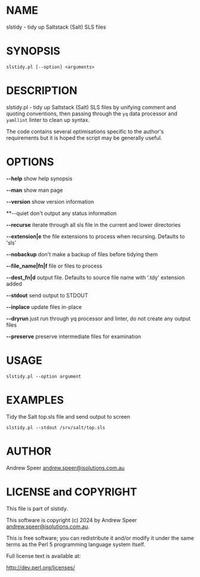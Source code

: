 
# NAME

slstidy - tidy up Saltstack (Salt) SLS files

# SYNOPSIS

`slstidy.pl [--option] <arguments>`

# DESCRIPTION

slstidy.pl - tidy up Saltstack (Salt) SLS files by unifying comment and
quoting conventions, then passing through the `yq` data processor and
`yamllint` linter to clean up syntax.

The code contains several optimisations specific to the author's
requirements but it is hoped the script may be generally useful.

# OPTIONS

**--help** show help synopsis

**--man** show man page

**--version** show version information

**--quiet don't output any status information

**--recurse** iterate through all sls file in the current and lower directories

**--extension|e** the file extensions to process when recursing. Defaults to 'sls'

**--nobackup** don't make a backup of files before tidying them

**--file_name|fn|f** file or files to process

**--dest_fn|d** output file. Defaults to source file name with '.tdy' extension added

**--stdout** send output to STDOUT

**--inplace** update files in-place

**--dryrun** just run through yq processor and linter, do not create any output files

**--preserve** preserve intermediate files for examination


# USAGE

```
slstidy.pl --option argument
```

# EXAMPLES

Tidy the Salt top.sls file and send output to screen
```
slstidy.pl --stdout /srv/salt/top.sls
```
  
# AUTHOR

Andrew Speer <andrew.speer@isolutions.com.au>

# LICENSE and COPYRIGHT

This file is part of slstidy.

This software is copyright (c) 2024 by Andrew Speer <andrew.speer@isolutions.com.au>.

This is free software; you can redistribute it and/or modify it under
the same terms as the Perl 5 programming language system itself.

Full license text is available at:

<http://dev.perl.org/licenses/>